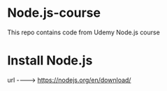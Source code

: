 # Node.js-course
This repo contains code from Udemy Node.js course
# Install Node.js 
url ----> https://nodejs.org/en/download/
 
